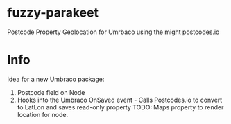 # fuzzy-parakeet
Postcode Property Geolocation for Umrbaco using the might postcodes.io
# Info
Idea for a new Umbraco package:

1. Postcode field on Node
2. Hooks into the Umbraco OnSaved event - Calls Postcodes.io to convert to LatLon and saves read-only property
TODO:
Maps property to render location for node. 
